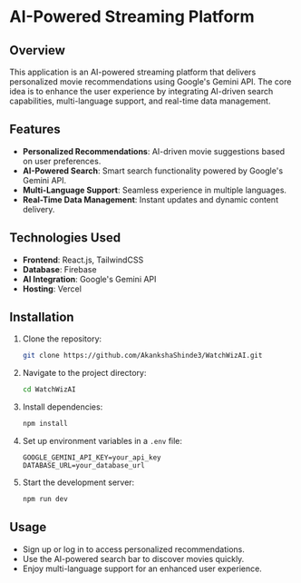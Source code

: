 # AI-Powered Streaming Platform

## Overview
This application is an AI-powered streaming platform that delivers personalized movie recommendations using Google's Gemini API. The core idea is to enhance the user experience by integrating AI-driven search capabilities, multi-language support, and real-time data management.

## Features
- **Personalized Recommendations**: AI-driven movie suggestions based on user preferences.
- **AI-Powered Search**: Smart search functionality powered by Google's Gemini API.
- **Multi-Language Support**: Seamless experience in multiple languages.
- **Real-Time Data Management**: Instant updates and dynamic content delivery.

## Technologies Used
- **Frontend**: React.js, TailwindCSS
- **Database**: Firebase
- **AI Integration**: Google's Gemini API
- **Hosting**: Vercel

## Installation
1. Clone the repository:
   ```bash
   git clone https://github.com/AkankshaShinde3/WatchWizAI.git
   ```
2. Navigate to the project directory:
   ```bash
   cd WatchWizAI
   ```
3. Install dependencies:
   ```bash
   npm install
   ```
4. Set up environment variables in a `.env` file:
   ```
   GOOGLE_GEMINI_API_KEY=your_api_key
   DATABASE_URL=your_database_url
   ```
5. Start the development server:
   ```bash
   npm run dev
   ```

## Usage
- Sign up or log in to access personalized recommendations.
- Use the AI-powered search bar to discover movies quickly.
- Enjoy multi-language support for an enhanced user experience.